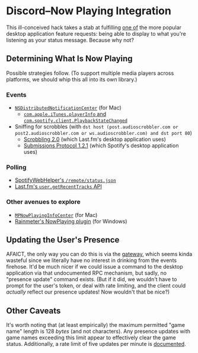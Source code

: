 # Discord–Now Playing Integration

This ill-conceived hack takes a stab at fulfilling [one of](https://feedback.discordapp.com/forums/326712-discord-dream-land/suggestions/13368603-spotify-now-playing-as-status) the more popular desktop application feature requests: being able to display to what you're listening as your status message. Because why not?

## Determining What Is Now Playing

Possible strategies follow. (To support multiple media players across platforms, we should whip this all into its own library.)

### Events

  - [`NSDistributedNotificationCenter`](https://developer.apple.com/reference/foundation/distributednotificationcenter) (for Mac)
      - [`com.apple.iTunes.playerInfo` and `com.spotify.client.PlaybackStateChanged`](https://blog.corywiles.com/now-playing-with-spotify-and-itunes)
  - Sniffing for scrobbles (with `dst host (post.audioscrobbler.com or post2.audioscrobbler.com or ws.audioscrobbler.com) and dst port 80`)
      - [Scrobbling 2.0](https://www.last.fm/api/scrobbling) (which Last.fm's desktop application uses)
      - [Submissions Protocol 1.2.1](https://www.last.fm/api/submissions) (which Spotify's desktop application uses)

### Polling

  - [SpotifyWebHelper's `/remote/status.json`](http://cgbystrom.com/articles/deconstructing-spotifys-builtin-http-server/)
  - [Last.fm's `user.getRecentTracks` API](https://www.last.fm/api/show/user.getRecentTracks)

### Other avenues to explore

  - [`MPNowPlayingInfoCenter`](https://developer.apple.com/reference/mediaplayer/mpnowplayinginfocenter) (for Mac)
  - [Rainmeter's NowPlaying plugin](https://github.com/rainmeter/rainmeter/tree/81a03fce3c4e9232628a71bd90fd8cbc8c0a92ca/Library/NowPlaying) (for Windows)

## Updating the User's Presence

AFAICT, the only way you can do this is via the [gateway](https://discordapp.com/developers/docs/topics/gateway), which seems kinda wasteful since we literally have no interest in drinking from the events firehose. It'd be much nicer if we could issue a command to the desktop application via that undocumented RPC mechanism, but sadly, no "presence update" command exists. (But if it did, we wouldn't have to prompt for the user's token, or deal with rate limiting, and the client could _actually_ reflect our presence updates! Now wouldn't that be nice?)

## Other Caveats

It's worth noting that (at least empirically) the maximum permitted "game name" length is 128 _bytes_ (and not characters). Any presence updates with game names exceeding this limit appear to effectively clear the game status. Additionally, a rate limit of five updates per minute is [documented](https://github.com/hammerandchisel/discord-api-docs/blame/92ce1d4df43d1c5540483b5e9c57b330fede1929/docs/topics/Gateway.md#L308).
